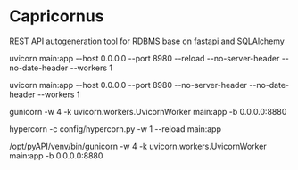 # Capricornus

REST API autogeneration tool for RDBMS base on fastapi and SQLAlchemy

uvicorn main:app --host 0.0.0.0 --port 8980 --reload --no-server-header --no-date-header --workers 1

uvicorn main:app --host 0.0.0.0 --port 8980 --no-server-header --no-date-header --workers 1

gunicorn -w 4 -k uvicorn.workers.UvicornWorker main:app -b 0.0.0.0:8880

hypercorn -c config/hypercorn.py -w 1 --reload main:app

/opt/pyAPI/venv/bin/gunicorn -w 4 -k uvicorn.workers.UvicornWorker main:app -b 0.0.0.0:8880

